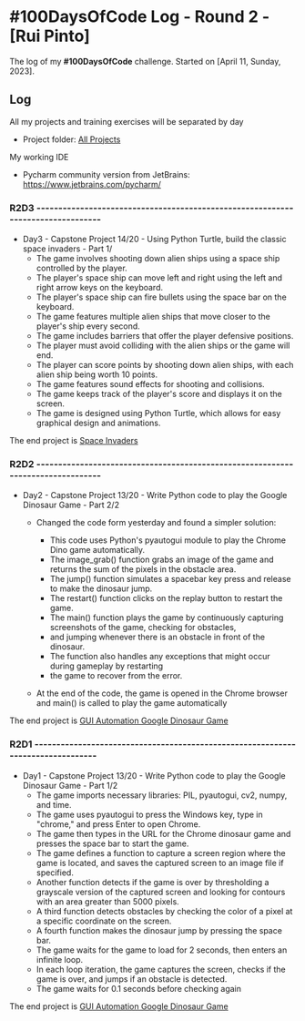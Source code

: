# #100DaysOfCode Log - Round 2 - [Rui Pinto]

The log of my <b>#100DaysOfCode</b> challenge. Started on [April 11, Sunday, 2023].

## Log

All my projects and training exercises will be separated by day

- Project folder: [All Projects](https://github.com/RuiFSP/100-days-of-code/tree/master/Projects-R2)

My working IDE

- Pycharm community version from JetBrains: https://www.jetbrains.com/pycharm/

### R2D3 --------------------------------------------------------------------------------

- Day3 -  Capstone Project 14/20 - Using Python Turtle, build the classic space invaders - Part 1/
  - The game involves shooting down alien ships using a space ship controlled by the player. 
  - The player's space ship can move left and right using the left and right arrow keys on the keyboard. 
  - The player's space ship can fire bullets using the space bar on the keyboard. 
  - The game features multiple alien ships that move closer to the player's ship every second. 
  - The game includes barriers that offer the player defensive positions. 
  - The player must avoid colliding with the alien ships or the game will end. 
  - The player can score points by shooting down alien ships, with each alien ship being worth 10 points. 
  - The game features sound effects for shooting and collisions. 
  - The game keeps track of the player's score and displays it on the screen. 
  - The game is designed using Python Turtle, which allows for easy graphical design and animations.

The end project
is [Space Invaders](https://github.com/RuiFSP/100-days-of-code/tree/master/Projects-R2/Day2)


### R2D2 --------------------------------------------------------------------------------

- Day2 - Capstone Project 13/20 -  Write Python code to play the Google Dinosaur Game - Part 2/2
  - Changed the code form yesterday and found a simpler solution:
    - This code uses Python's pyautogui module to play the Chrome Dino game automatically. 
    - The image_grab() function grabs an image of the game and returns the sum of the pixels in the obstacle area. 
    - The jump() function simulates a spacebar key press and release to make the dinosaur jump. 
    - The restart() function clicks on the replay button to restart the game. 
    - The main() function plays the game by continuously capturing screenshots of the game, checking for obstacles, 
    - and jumping whenever there is an obstacle in front of the dinosaur. 
    - The function also handles any exceptions that might occur during gameplay by restarting 
    - the game to recover from the error.

  - At the end of the code, the game is opened in the Chrome browser and main() is called to play the game automatically

The end project
is [GUI Automation Google Dinosaur Game](https://github.com/RuiFSP/100-days-of-code/tree/master/Projects-R2/Day2)


### R2D1 --------------------------------------------------------------------------------

- Day1 - Capstone Project 13/20 - Write Python code to play the Google Dinosaur Game - Part 1/2
  - The game imports necessary libraries: PIL, pyautogui, cv2, numpy, and time. 
  - The game uses pyautogui to press the Windows key, type in "chrome," and press Enter to open Chrome. 
  - The game then types in the URL for the Chrome dinosaur game and presses the space bar to start the game. 
  - The game defines a function to capture a screen region where the game is located, and saves the captured screen to an image file if specified. 
  - Another function detects if the game is over by thresholding a grayscale version of the captured screen and looking for contours with an area greater than 5000 pixels. 
  - A third function detects obstacles by checking the color of a pixel at a specific coordinate on the screen. 
  - A fourth function makes the dinosaur jump by pressing the space bar. 
  - The game waits for the game to load for 2 seconds, then enters an infinite loop. 
  - In each loop iteration, the game captures the screen, checks if the game is over, and jumps if an obstacle is detected. 
  - The game waits for 0.1 seconds before checking again

The end project
is [GUI Automation Google Dinosaur Game](https://github.com/RuiFSP/100-days-of-code/tree/master/Projects-R2/Day1)







